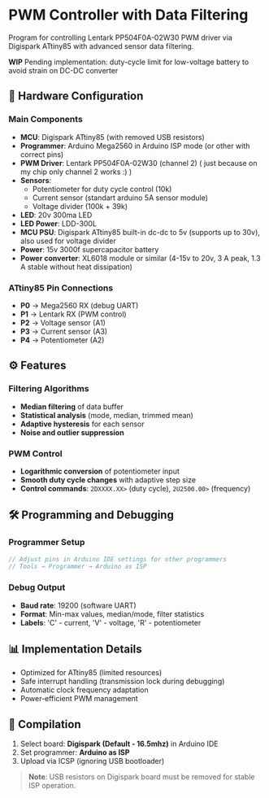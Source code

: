 # PWM Controller with Data Filtering

Program for controlling Lentark PP504F0A-02W30 PWM driver via Digispark ATtiny85 with advanced sensor data filtering.

**WIP** Pending implementation: duty-cycle limit for low-voltage battery to avoid strain on DC-DC converter

## 🔌 Hardware Configuration

### Main Components
- **MCU**: Digispark ATtiny85 (with removed USB resistors)
- **Programmer**: Arduino Mega2560 in Arduino ISP mode (or other with correct pins)
- **PWM Driver**: Lentark PP504F0A-02W30 (channel 2) ( just because on my chip only channel 2 works :) )
- **Sensors**:
    - Potentiometer for duty cycle control (10k)
    - Current sensor (standart arduino 5A sensor module)
    - Voltage divider (100k + 39k)
- **LED**: 20v 300ma LED
- **LED Power**: LDD-300L
- **MCU PSU**: Digispark ATtiny85 built-in dc-dc to 5v (supports up to 30v), also used for voltage divider
- **Power**: 15v 3000f supercapacitor battery
- **Power converter**: XL6018 module or similar (4-15v to 20v, 3 A peak, 1.3 A stable without heat dissipation)

### ATtiny85 Pin Connections
- **P0** → Mega2560 RX (debug UART)
- **P1** → Lentark RX (PWM control)
- **P2** → Voltage sensor (A1)
- **P3** → Current sensor (A3)
- **P4** → Potentiometer (A2)

## ⚙️ Features

### Filtering Algorithms
- **Median filtering** of data buffer
- **Statistical analysis** (mode, median, trimmed mean)
- **Adaptive hysteresis** for each sensor
- **Noise and outlier suppression**

### PWM Control
- **Logarithmic conversion** of potentiometer input
- **Smooth duty cycle changes** with adaptive step size
- **Control commands**: `2DXXXX.XX>` (duty cycle), `2U2500.00>` (frequency)

## 🛠️ Programming and Debugging

### Programmer Setup
```cpp
// Adjust pins in Arduino IDE settings for other programmers
// Tools → Programmer → Arduino as ISP
```

### Debug Output
- **Baud rate**: 19200 (software UART)
- **Format**: Min-max values, median/mode, filter statistics
- **Labels**: 'C' - current, 'V' - voltage, 'R' - potentiometer

## 📊 Implementation Details

- Optimized for ATtiny85 (limited resources)
- Safe interrupt handling (transmission lock during debugging)
- Automatic clock frequency adaptation
- Power-efficient PWM management

## 🔧 Compilation

1. Select board: **Digispark (Default - 16.5mhz)** in Arduino IDE
2. Set programmer: **Arduino as ISP**
3. Upload via ICSP (ignoring USB bootloader)

> **Note**: USB resistors on Digispark board must be removed for stable ISP operation.